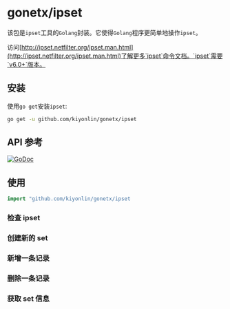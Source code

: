 # gonetx/ipset
该包是`ipset`工具的`Golang`封装。它使得`Golang`程序更简单地操作`ipset`。

访问[http://ipset.netfilter.org/ipset.man.html](http://ipset.netfilter.org/ipset.man.html)了解更多`ipset`命令文档。`ipset`需要`v6.0+`版本。

## 安装
使用`go get`安装`ipset`:
```bash
go get -u github.com/kiyonlin/gonetx/ipset
```

## API 参考

[![GoDoc](https://godoc.org/github.com/google/go-github/github?status.svg)](https://godoc.org/github.com/kiyonlin/gonetx/ipset)

## 使用

```go
import "github.com/kiyonlin/gonetx/ipset
```

### 检查 ipset

### 创建新的 set

### 新增一条记录

### 删除一条记录

### 获取 set 信息

